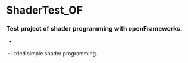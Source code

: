 # ShaderTest_OF
### Test project of shader programming with openFrameworks.
-
・I tried simple shader programming.

